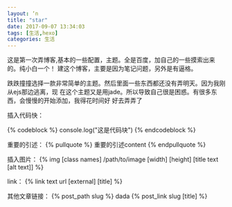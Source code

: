```yaml
---
layout: ‘n
title: "star"
date: 2017-09-07 13:34:03
tags: [生活,hexo]
categories: 生活
---
```


这是第一次弄博客,基本的一些配置，主题。全是百度，加自己的一些摸索出来的。纯小白一个！
	建这个博客，主要是因为笔记问题，另外是有逼格。

跌跌撞撞选择一款非常简单的主题。然后里面一些东西都还没有弄明天。因为我刚从ejs那边逃离，现	在这个主题又是用jade。所以导致自己很是困惑。有很多东西，会慢慢的开始添加，我得花时间好	好去弄弄了

插入代码快：
	
{% codeblock %}
	console.log("这是代码块")
{% endcodeblock %}

重要的引述：
{% pullquote %}
		重要的引述content
{% endpullquote %}

插入图片：
{% img [class names] /path/to/image [width] [height] [title text [alt text]] %}

link：
{% link text url [external] [title] %}

其他文章链接：
{% post_path slug %}
dada
{% post_link slug [title] %}